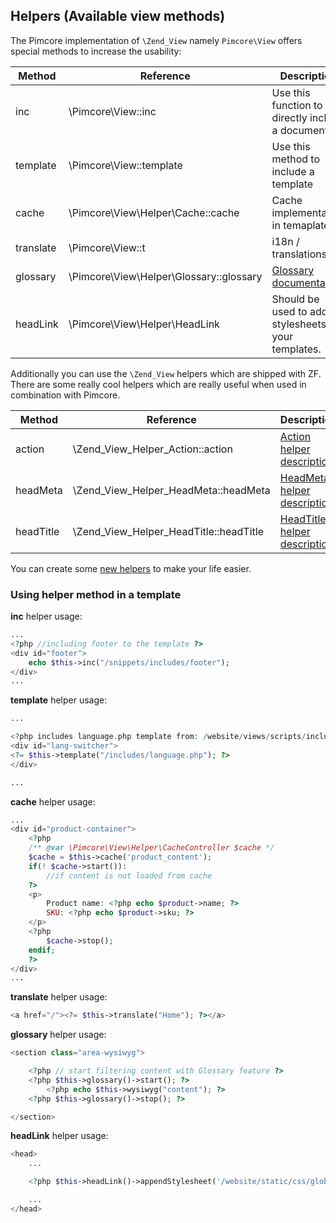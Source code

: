 ## Helpers (Available view methods)

The Pimcore implementation of ```\Zend_View``` namely ```Pimcore\View``` offers special methods to increase the usability:

| Method          | Reference                                       | Description                                                       |
|-----------------|-------------------------------------------------|-------------------------------------------------------------------|
| inc             | \\Pimcore\\View::inc                            | Use this function to directly include a document.                 |
| template        | \\Pimcore\\View::template                       | Use this method to include a template                             |
| cache           | \\Pimcore\\View\\Helper\\Cache::cache           | Cache implementation in temaplates.                               |
| translate       | \\Pimcore\\View::t                              | i18n / translations                                               |
| glossary        | \\Pimcore\\View\\Helper\\Glossary::glossary     | [Glossary documentation](../08_Tools_and_Features/21_Glossary.md) |
| headLink        | \\Pimcore\\View\\Helper\\HeadLink               | Should be used to add stylesheets in your templates.              |

Additionally you can use the ```\Zend_View``` helpers which are shipped with ZF. There are some really cool helpers which are really useful when used in combination with Pimcore.

| Method    | Reference                               | Description                                                                                                                          |
|-----------|-----------------------------------------|--------------------------------------------------------------------------------------------------------------------------------------|
| action    | \\Zend_View_Helper_Action::action       | [Action helper description](https://framework.zend.com/manual/1.10/en/zend.view.helpers.html#zend.view.helpers.initial.action)       |
| headMeta  | \\Zend_View_Helper_HeadMeta::headMeta   | [HeadMeta helper description](https://framework.zend.com/manual/1.10/en/zend.view.helpers.html#zend.view.helpers.initial.headmeta)   |
| headTitle | \\Zend_View_Helper_HeadTitle::headTitle | [HeadTitle helper description](https://framework.zend.com/manual/1.10/en/zend.view.helpers.html#zend.view.helpers.initial.headtitle) |

You can create some [new helpers](https://framework.zend.com/manual/1.10/en/zend.view.helpers.html#zend.view.helpers.custom) to make your life easier.

### Using helper method in a template

**inc** helper usage:

```php
...
<?php //including footer to the template ?>
<div id="footer">
    echo $this->inc("/snippets/includes/footer");
</div>
...
```

**template** helper usage:

```php
...

<?php includes language.php template from: /website/views/scripts/includes/language.php ?>
<div id="lang-switcher">
<?= $this->template("/includes/language.php"); ?>
</div>

...
```

**cache** helper usage:

```php
... 
<div id="product-container">
    <?php
    /** @var \Pimcore\View\Helper\CacheController $cache */
    $cache = $this->cache('product_content');
    if(! $cache->start()):
        //if content is not loaded from cache
    ?>
    <p>
        Product name: <?php echo $product->name; ?>
        SKU: <?php echo $product->sku; ?>
    </p>
    <?php
        $cache->stop();
    endif;
    ?>
</div>
...
```

**translate** helper usage:

```php
<a href="/"><?= $this->translate("Home"); ?></a>
```

**glossary** helper usage:

```php
<section class="area-wysiwyg">

    <?php // start filtering content with Glossary feature ?>
    <?php $this->glossary()->start(); ?>
        <?php echo $this->wysiwyg("content"); ?>
    <?php $this->glossary()->stop(); ?>

</section>
```

**headLink** helper usage:

```php
<head>
    ...

    <?php $this->headLink()->appendStylesheet('/website/static/css/global.css'); ?>

    ...
</head>
```
